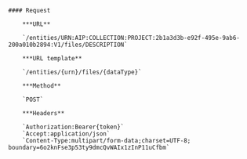     #### Request

        ***URL**

        `/entities/URN:AIP:COLLECTION:PROJECT:2b1a3d3b-e92f-495e-9ab6-200a010b2894:V1/files/DESCRIPTION`

        ***URL template**

        `/entities/{urn}/files/{dataType}`

        ***Method**

        `POST`

        ***Headers**

        `Authorization:Bearer{token}`
        `Accept:application/json`
        `Content-Type:multipart/form-data;charset=UTF-8; boundary=6o2knFse3p53ty9dmcQvWAIx1zInP11uCfbm`

